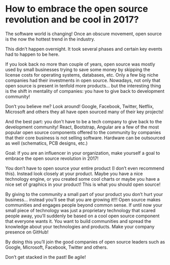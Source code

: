 How to embrace the open source revolution and be cool in 2017?
==============================================================

The software world is changing! Once an obscure movement, open source is the now the hottest trend in the industry.

This didn’t happen overnight. It took several phases and certain key events had to happen to be here.

If you look back no more than couple of years, open source was mostly used by small businesses trying to save some money by skipping the license costs for operating systems, databases, etc. Only a few big niche companies had their investments in open source.
Nowadays, not only that open source is present in tenfold more products… but the interesting thing is the shift in mentality of companies: you have to give back to development community!

Don’t you believe me? Look around! Google, Facebook, Twitter, Netflix, Microsoft and others they all have open sourced many of their key projects! 

And the best part: you don’t have to be a tech company to give back to the development community! React, Bootstrap, Angular are a few of the most popular open source components offered to the community by companies that their core business is not selling software. Hardware can be outsourced as well (schematics, PCB designs, etc.)

Goal: If you are an influencer in your organization, make yourself a goal to embrace the open source revolution in 2017!

You don’t have to open source your entire product (I don’t even recommend this). Instead look closely at your product. Maybe you have a nice technology engine, or you created some cool charts or maybe you have a nice set of graphics in your product! This is what you should open source!

By giving to the community a small part of your product you don’t hurt your business… instead you’ll see that you are growing it!!! Open source makes communities and engages people beyond common sense. If until now your small piece of technology was just a proprietary technology that scared people away, you’ll suddenly be based on a cool open source component that everyone wants it. You want to build communities and spread the knowledge about your technologies and products. Make your company presence on GitHub!

By doing this you’ll join the good companies of open source leaders such as Google, Microsoft, Facebook, Twitter and others.

Don’t get stacked in the past! Be agile!
